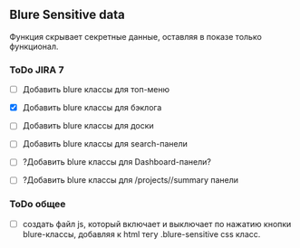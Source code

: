 ## Blure Sensitive data

Функция скрывает секретные данные, оставляя в показе только функционал.

### ToDo JIRA 7

- [ ] Добавить blure классы для топ-меню
- [x] Добавить blure классы для бэклога
- [ ] Добавить blure классы для доски
- [ ] Добавить blure классы для search-панели
- [ ] ?Добавить blure классы для Dashboard-панели?
- [ ] ?Добавить blure классы для /projects/<ID>/summary панели


### ToDo общее

- [ ] создать файл js, который включает и выключает по нажатию кнопки blure-классы,
добавляя к html тегу .blure-sensitive css класс.

